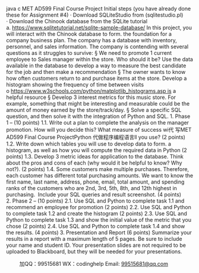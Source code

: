 java c
MET AD599 Final Course Project
Initial steps (you have already done these for Assignment #4)
· Download SQLiteStudio from (sqlitestudio.pl)
· Download the Chinook database from the SQLite tutorial
a. https://www.sqlitetutorial.net/sqlite-sample-database/
In this project, you will interact with the Chinook database to form. the foundation for a company business plan. The company has a database with inventory, personnel, and sales information. The company is contending with several questions as it struggles to survive:
§ We need to promote 1 current employee to Sales manager within the store. Who should it be? Use the data available in the database to develop a way to measure the best candidate for the job and then make a recommendation
§ The owner wants to know how often customers return to and purchase items at the store. Develop a histogram showing the frequency of time between visits
o https://www.w3schools.com/python/matplotlib_histograms.asp is a helpful resource
§ Develop 3 interest metrics for this music store. For example, something that might be interesting and measurable could be the amount of money earned by the store/track/day.
§ Solve a specific SQL question, and then solve it with the integration of Python and SQL.
1. Phase 1 – (10 points)
1.1. Write out a plan to complete the analysis on the manager promotion. How will you decide this? What measure of success wi代 写MET AD599 Final Course ProjectPython
代做程序编程语言ll you use? (2 points)
1.2. Write down which tables you will use to develop data to form. a histogram, as well as how you will compute the required data in Python (2 points)
1.3. Develop 3 metric ideas for application to the database. Think about the pros and cons of each (why would it be helpful to know? Why not?). (2 points)
1.4. Some customers make multiple purchases. Therefore, each customer has different total purchasing amounts. We want to know the first name, last name, address, phone, email, total amount, and spending ranks of the customers who are 2nd, 3rd, 5th, 8th, and 12th highest in purchasing.  Include your SQL queries and result screenshot. (4 points)
2. Phase 2 – (10 points)
2.1. Use SQL and Python to complete task 1.1 and recommend an employee for promotion (2 points)
2.2. Use SQL and Python to complete task 1.2 and create the histogram (2 points)
2.3. Use SQL and Python to complete task 1.3 and show the initial value of the metric that you chose (2 points)
2.4. Use SQL and Python to complete task 1.4 and show the results. (4 points)
3. Presentation and Report (6 points)
Summarize your results in a report with a maximum length of 5 pages. Be sure to include your name and student ID. Your presentation slides are not required to be uploaded to Blackboard, but they will be needed for your presentations.







         
加QQ：99515681  WX：codinghelp  Email: 99515681@qq.com
